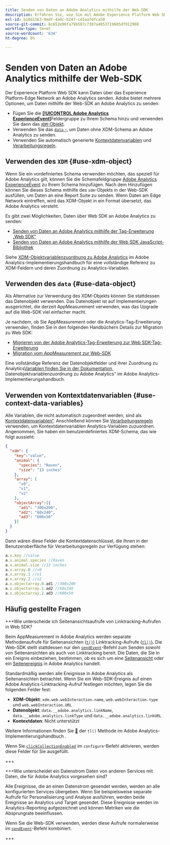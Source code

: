 ```yaml
---
title: Senden von Daten an Adobe Analytics mithilfe der Web-SDK
description: Erfahren Sie, wie Sie mit Adobe Experience Platform Web SDK Daten an Adobe Analytics senden.
exl-id: b18d1163-9edf-4a9c-b247-cd1aa7dfca50
source-git-commit: 8c652e96fa79b587c7387a4053719605df012908
workflow-type: tm+mt
source-wordcount: '634'
ht-degree: 0%

---
```



# Senden von Daten an Adobe Analytics mithilfe der Web-SDK

Der Experience Platform Web SDK kann Daten über das Experience Platform-Edge Network an Adobe Analytics senden. Adobe bietet mehrere Optionen, um Daten mithilfe der Web-SDK an Adobe Analytics zu senden:

* Fügen Sie die [**[!UICONTROL Adobe Analytics ExperienceEvent]**](../../xdm/field-groups/event/analytics-full-extension.md)Feldergruppe zu Ihrem Schema hinzu und verwenden Sie dann das [`XDM`-Objekt](../commands/sendevent/xdm.md).
* Verwenden Sie das [`data` -](../commands/sendevent/data.md), um Daten ohne XDM-Schema an Adobe Analytics zu senden.
* Verwenden Sie automatisch generierte [Kontextdatenvariablen](https://experienceleague.adobe.com/de/docs/analytics/implementation/vars/page-vars/contextdata) und [Verarbeitungsregeln](https://experienceleague.adobe.com/de/docs/analytics/admin/admin-tools/manage-report-suites/edit-report-suite/report-suite-general/c-processing-rules/c-processing-rules-configuration/processing-rules-about).

## Verwenden des `XDM` {#use-xdm-object}

Wenn Sie ein vordefiniertes Schema verwenden möchten, das speziell für Adobe Analytics gilt, können Sie die Schemafeldgruppe [Adobe Analytics ExperienceEvent](../../xdm/field-groups/event/analytics-full-extension.md) zu Ihrem Schema hinzufügen. Nach dem Hinzufügen können Sie dieses Schema mithilfe des `xdm`-Objekts in der Web-SDK ausfüllen, um Daten an eine Report Suite zu senden. Wenn Daten am Edge Network eintreffen, wird das XDM-Objekt in ein Format übersetzt, das Adobe Analytics versteht.

Es gibt zwei Möglichkeiten, Daten über Web SDK an Adobe Analytics zu senden:

* [Senden von Daten an Adobe Analytics mithilfe der Tag-Erweiterung „Web SDK&quot;](https://experienceleague.adobe.com/de/docs/analytics/implementation/aep-edge/web-sdk/web-sdk-tag-extension)
* [Senden von Daten an Adobe Analytics mithilfe der Web SDK JavaScript-Bibliothek](https://experienceleague.adobe.com/de/docs/analytics/implementation/aep-edge/web-sdk/web-sdk-javascript-library)

Siehe [XDM-Objektvariablenzuordnung zu Adobe Analytics](https://experienceleague.adobe.com/de/docs/analytics/implementation/aep-edge/xdm-var-mapping) im Adobe Analytics-Implementierungshandbuch für eine vollständige Referenz zu XDM-Feldern und deren Zuordnung zu Analytics-Variablen.

## Verwenden des `data` {#use-data-object}

Als Alternative zur Verwendung des XDM-Objekts können Sie stattdessen das Datenobjekt verwenden. Das Datenobjekt ist auf Implementierungen ausgerichtet, die derzeit AppMeasurement verwenden, was das Upgrade auf die Web-SDK viel einfacher macht.

Je nachdem, ob Sie AppMeasurement oder die Analytics-Tag-Erweiterung verwenden, finden Sie in den folgenden Handbüchern Details zur Migration zu Web SDK:

* [Migrieren von der Adobe Analytics-Tag-Erweiterung zur Web SDK-Tag-Erweiterung](https://experienceleague.adobe.com/de/docs/analytics/implementation/aep-edge/web-sdk/analytics-extension-to-web-sdk)
* [Migration vom AppMeasurement zur Web-SDK](https://experienceleague.adobe.com/de/docs/analytics/implementation/aep-edge/web-sdk/appmeasurement-to-web-sdk)

Eine vollständige Referenz der Datenobjektfelder und ihrer Zuordnung zu Analytics[Variablen finden Sie in der Dokumentation &#x200B;](https://experienceleague.adobe.com/de/docs/analytics/implementation/aep-edge/data-var-mapping)Datenobjektvariablenzuordnung zu Adobe Analytics&quot; im Adobe Analytics-Implementierungshandbuch.

## Verwenden von Kontextdatenvariablen {#use-context-data-variables}

Alle Variablen, die nicht automatisch zugeordnet werden, sind als [Kontextdatenvariablen“ &#x200B;](https://experienceleague.adobe.com/de/docs/analytics/implementation/vars/page-vars/contextdata). Anschließend können Sie [Verarbeitungsregeln](https://experienceleague.adobe.com/de/docs/analytics/admin/admin-tools/manage-report-suites/edit-report-suite/report-suite-general/c-processing-rules/c-processing-rules-configuration/processing-rules-about) verwenden, um Kontextdatenvariablen Analytics-Variablen zuzuordnen. Angenommen, Sie haben ein benutzerdefiniertes XDM-Schema, das wie folgt aussieht:

```json
{
  "xdm": {
    "key":"value",
    "animal": {
      "species": "Raven",
      "size": "13 inches"
    },
    "array": [
      "v0",
      "v1",
      "v2"
    ],
    "objectArray":[{
      "ad1": "300x200",
      "ad2": "60x240",
      "ad3": "600x50"
    }]
  }
}
```

Dann wären diese Felder die Kontextdatenschlüssel, die Ihnen in der Benutzeroberfläche für Verarbeitungsregeln zur Verfügung stehen:

```javascript
a.x.key //value
a.x.animal.species //Raven
a.x.animal.size //13 inches
a.x.array.0 //v0
a.x.array.1 //v1
a.x.array.2 //v2
a.x.objectarray.0.ad1 //300x200
a.x.objectarray.1.ad2 //60x240
a.x.objectarray.2.ad3 //600x50
```

## Häufig gestellte Fragen

+++Wie unterscheide ich Seitenansichtsaufrufe von Linktracking-Aufrufen in Web SDK?

Beim AppMeasurement in Adobe Analytics werden separate Methodenaufrufe für Seitenansichten ([`t()`) &#x200B;](https://experienceleague.adobe.com/de/docs/analytics/implementation/vars/functions/t-method) Linktracking-Aufrufe ([`tl()`) &#x200B;](https://experienceleague.adobe.com/de/docs/analytics/implementation/vars/functions/tl-method). Die Web-SDK stellt stattdessen nur den [`sendEvent`](../commands/sendevent/overview.md)-Befehl zum Senden sowohl von Seitenansichten als auch von Linktracking bereit. Die Daten, die Sie in ein Ereignis einbeziehen, bestimmen, ob es sich um eine [Seitenansicht](https://experienceleague.adobe.com/de/docs/analytics/components/metrics/page-views) oder ein [Seitenereignis](https://experienceleague.adobe.com/de/docs/analytics/components/metrics/page-events) in Adobe Analytics handelt.

Standardmäßig werden alle Ereignisse in Adobe Analytics als Seitenansichten betrachtet. Wenn Sie ein Web-SDK-Ereignis auf einen Adobe Analytics-Linktracking-Aufruf festlegen möchten, legen Sie die folgenden Felder fest:

* **XDM-Objekt**: `xdm.web.webInteraction.name`, `web.webInteraction.type` und `web.webInteraction.URL`
* **Datenobjekt**: `data.__adobe.analytics.linkName`, `data.__adobe.analytics.linkType` und `data.__adobe.analytics.linkURL`
* **Kontextdaten**: Nicht unterstützt

Weitere Informationen finden Sie [&#128279;](https://experienceleague.adobe.com/de/docs/analytics/implementation/vars/functions/tl-method) der `tl()` Methode im Adobe Analytics-Implementierungshandbuch .

Wenn Sie [`clickCollectionEnabled`](../commands/configure/clickcollectionenabled.md) im `configure`-Befehl aktivieren, werden diese Felder für Sie ausgefüllt.

+++

+++Wie unterscheidet ein Datenstrom Daten von anderen Services mit Daten, die für Adobe Analytics vorgesehen sind?

Alle Ereignisse, die an einen Datenstrom gesendet werden, werden an alle konfigurierten Services übergeben. Wenn Sie beispielsweise separate Aufrufe für Personalisierung und Analyse ausführen, werden beide Ereignisse an Analytics und Target gesendet. Diese Ereignisse werden im Analytics-Reporting aufgezeichnet und können Metriken wie die Absprungrate beeinflussen.

Wenn Sie die Web-SDK verwenden, werden diese Aufrufe normalerweise im [`sendEvent`](../commands/sendevent/overview.md)-Befehl kombiniert.

+++
